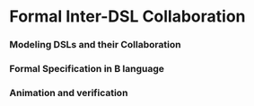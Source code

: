 # Formal Inter-DSL Collaboration


### Modeling DSLs and their Collaboration

### Formal Specification in B language

### Animation and verification

